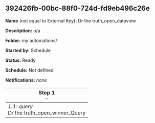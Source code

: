 ## 392426fb-00bc-88f0-724d-fd9eb496c26e

**Name** (not equal to External Key)**:** Dr the truth_open_dataview

**Description:** n/a

**Folder:** my automations/

**Started by:** Schedule

**Status:** Ready

**Schedule:** Not defined

**Notifications:** _none_


| Step 1<br>_<small>-</small>_ |
| --- |
| _1.1: query_<br>Dr the truth_open_winner_Query |
